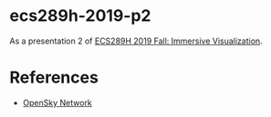 # ecs289h-2019-p2

As a presentation 2 of [ECS289H 2019 Fall: Immersive Visualization](https://web.cs.ucdavis.edu/~ma/ECS289H/).

# References

- [OpenSky Network](https://opensky-network.org/)
